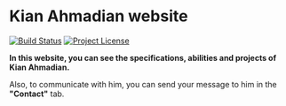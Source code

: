 # Kian Ahmadian website

[![Build Status](https://img.shields.io/badge/build-passing-green?style=plastic)](https://kian-ahmadian.github.io)
[![Project License](https://img.shields.io/github/license/kian-ahmadian/kian-ahmadian.github.io?style=plastic)](https://github.com/kian-ahmadian/kian-ahmadian.github.io/blob/master/LICENSE)


**In this website, you can see the specifications, abilities and projects of Kian Ahmadian.**

Also, to communicate with him, you can send your message to him in the **"Contact"** tab.

